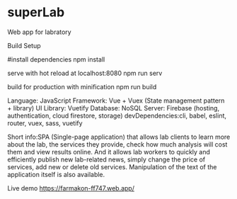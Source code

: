 # superLab
Web app for labratory


Build Setup

#install dependencies
npm install

serve with hot reload at localhost:8080
npm run serv

build for production with minification
npm run build

Language: JavaScript
Framework: Vue + Vuex (State management pattern + library)
UI Library: Vuetify
Database: NoSQL
Server: Firebase (hosting, authentication, cloud firestore, storage)
devDependencies:cli, babel, eslint, router, vuex, sass, vuetify

Short info:SPA (Single-page application) that allows lab clients to learn more about the lab, the services they provide, check how much analysis will cost them and view results online. And it allows lab workers to quickly and efficiently publish new lab-related news, simply change the price of services, add new or delete old services. Manipulation of the text of the application itself is also available.

 Live demo https://farmakon-ff747.web.app/
